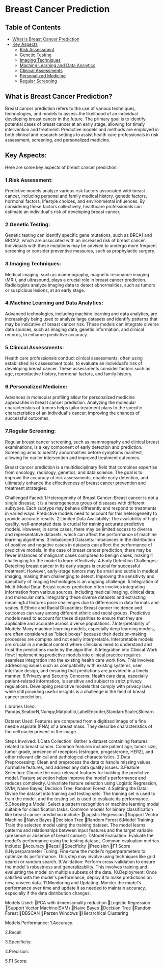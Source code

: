 # Breast Cancer Prediction
## Table of Contents
- [What is Breast Cancer Prediction](#introduction)
- [Key Aspects](#key-aspects)
  - [Risk Assessment](#1-risk-assessment)
  - [Genetic Testing](#2-genetic-testing)
  - [Imaging Techniques](#3-imaging-techniques)
  - [Machine Learning and Data Analytics](#4-machinelearningand-data-analytics)
  - [Clinical Assessments](#5-clinical-assessments)
  - [Personalized Medicine](#6-personalized-medicine)
  - [Regular Screening](#7-regular-screening)
## What is Breast Cancer Prediction?
Breast cancer prediction refers to the use of various techniques, technologies, and models to assess the likelihood of an individual developing breast cancer in the future. The primary goal is to identify potential cases of breast cancer at an early stage, allowing for timely intervention and treatment. Predictive models and methods are employed in both clinical and research settings to assist health care professionals in risk assessment, screening, and personalized medicine.
## Key Aspects:
Here are some key aspects of breast cancer prediction:
### 1.Risk Assessment:
Predictive models analyze various risk factors associated with breast cancer, including personal and family medical history, genetic factors, hormonal factors, lifestyle choices, and environmental influences. By considering these factors collectively, healthcare professionals can estimate an individual's risk of developing breast cancer.
### 2.Genetic Testing:
Genetic testing can identify specific gene mutations, such as BRCA1 and BRCA2, which are associated with an increased risk of breast cancer. Individuals with these mutations may be advised to undergo more frequent screening or consider preventive measures, such as prophylactic surgery.
### 3.Imaging Techniques:
Medical imaging, such as mammography, magnetic resonance imaging (MRI), and ultrasound, plays a crucial role in breast cancer prediction. Radiologists analyze imaging data to detect abnormalities, such as tumors or suspicious lesions, at an early stage.
### 4.Machine Learning and Data Analytics:
Advanced technologies, including machine learning and data analytics, are increasingly being used to analyze large datasets and identify patterns that may be indicative of breast cancer risk. These models can integrate diverse data sources, such as imaging data, genetic information, and clinical records, to enhance predictive accuracy.
### 5.Clinical Assessments:
Health care professionals conduct clinical assessments, often using established risk assessment tools, to evaluate an individual's risk of developing breast cancer. These assessments consider factors such as age, reproductive history, hormonal factors, and family history.
### 6.Personalized Medicine:
Advances in molecular profiling allow for personalized medicine approaches in breast cancer prediction. Analyzing the molecular characteristics of tumors helps tailor treatment plans to the specific characteristics of an individual's cancer, improving the chances of successful outcomes.

### 7.Regular Screening:
Regular breast cancer screening, such as mammography and clinical breast examinations, is a key component of early detection and prediction. Screening aims to identify abnormalities before symptoms manifest, allowing for earlier intervention and improved treatment outcomes.

Breast cancer prediction is a multidisciplinary field that combines expertise from oncology, radiology, genetics, and data science. The goal is to improve the accuracy of risk assessments, enable early detection, and ultimately enhance the effectiveness of breast cancer prevention and treatment strategies.

Challenged Faced:
1.Heterogeneity of Breast Cancer:
Breast cancer is not a single disease; it is a heterogeneous group of diseases with different subtypes. Each subtype may behave differently and respond to treatments in varied ways. Predictive models need to account for this heterogeneity to provide accurate results.
2.Limited Data Availability:
The availability of high-quality, well-annotated data is crucial for training accurate predictive models. However, in some cases, there may be limited access to diverse and representative datasets, which can affect the performance of machine learning algorithms.
3.Imbalanced Datasets:
Imbalances in the distribution of positive and negative cases in datasets can affect the performance of predictive models. In the case of breast cancer prediction, there may be fewer instances of malignant cases compared to benign cases, making it challenging for the model to learn effectively.
4.Early Detection Challenges:
Detecting breast cancer in its early stages is crucial for successful treatment. However, early-stage tumors may be small and subtle in medical imaging, making them challenging to detect. Improving the sensitivity and specificity of imaging technologies is an ongoing challenge.
5.Integration of Multi-Modal Data:
Breast cancer prediction often involves integrating information from various sources, including medical imaging, clinical data, and molecular data. Integrating these diverse datasets and extracting meaningful features pose challenges due to differences in data formats and scales.
6.Ethnic and Racial Disparities:
Breast cancer incidence and outcomes can vary among different ethnic and racial groups. Predictive models need to account for these disparities to ensure that they are applicable and accurate across diverse populations.
7.Interpretability of Models:
Many machine learning models, especially deep learning models, are often considered as "black boxes" because their decision-making processes are complex and not easily interpretable. Interpretable models are crucial in a medical context where clinicians need to understand and trust the predictions made by the algorithm.
8.Integration into Clinical Work flow:
Implementing predictive models into clinical practice requires seamless integration into the existing health care work flow. This involves addressing issues such as compatibility with existing systems, user interface design, and ensuring that predictions are provided in a timely manner.
9.Privacy and Security Concerns:
Health care data, especially patient-related information, is sensitive and subject to strict privacy regulations. Developing predictive models that comply with privacy laws while still providing useful insights is a challenge in the field of breast cancer prediction.

Libraries Used:
Pandas,SeaborN,Numpy,Matplotlib,LabelEncoder,StandardScaler,Sklearn



Dataset Used:
        Features are computed from a digitized image of a fine needle aspirate (FNA) of a breast mass. They describe characteristics of the cell nuclei present in the image.

Steps Involved:
1.Data Collection:
Gather a dataset containing features related to breast cancer. Common features include patient age, tumor size, tumor grade, presence of receptors (estrogen, progesterone, HER2), and other relevant clinical and pathological characteristics.
2.Data Preprocessing:
Clean and preprocess the data to handle missing values, normalize features, and address any data quality issues.
3.Feature Selection:
Choose the most relevant features for building the predictive model. Feature selection helps improve the model's performance and reduces complexity.
Univariate feature selection using Logistic Regression,  SVM, Naive Bayes, Decision Tree, Random Forest.
4.Splitting the Data:
Divide the dataset into training and testing sets. The training set is used to train the model, and the testing set is used to evaluate its performance.
5.Choosing a Model:
Select a pattern recognition or machine learning model suitable for classification tasks. Common models for binary classification like breast cancer prediction include:
Logistic Regression
Support Vector Machine
Naive Bayes
Decision Tree
Random Forest
6.Model Training:
Train the selected model using the training dataset. The model learns patterns and relationships between input features and the target variable (presence or absence of breast cancer).
7.Model Evaluation:
Evaluate the model's performance using the testing dataset. Common evaluation metrics include:
Accuracy
Recall
Specificity
Precision
F1 Score
8.Hyperparameter Tuning:
Fine-tune the model's hyperparameters to optimize its performance. This step may involve using techniques like grid search or random search.
9.Validation:
Perform cross-validation to ensure the model's robustness and generalizability. This involves training and evaluating the model on multiple subsets of the data.
10.Deployment:
Once satisfied with the model's performance, deploy it to make predictions on new, unseen data.
11.Monitoring and Updating:
Monitor the model's performance over time and update it as needed to maintain accuracy, especially if the data distribution changes.  

Models Used:
PCA with dimensionality reduction
Logistic Regression
Support Vector Machine(SVM)
Naive Bayes
Decision Tree
Random Forest
DBSCAN
Parzen Windows
Hierarchical Clustering

Models Performance:
1.Accuracy:

2.Recall:

3.Specificity:




4.Precision:

5.F1 Score:
